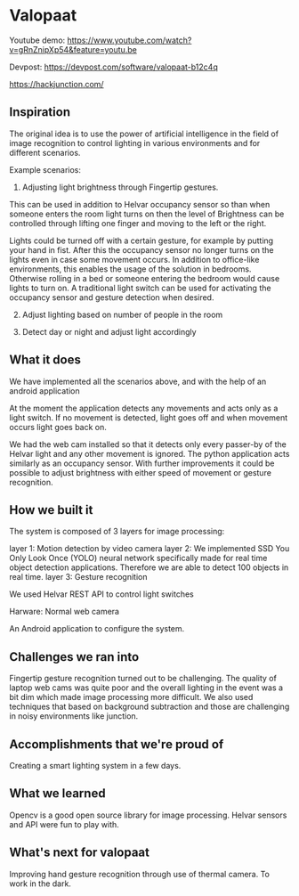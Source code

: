 # Valopaat
Youtube demo: https://www.youtube.com/watch?v=gRnZnipXp54&feature=youtu.be

Devpost: https://devpost.com/software/valopaat-b12c4q

https://hackjunction.com/


## Inspiration
The original idea is to use the power of artificial intelligence in the field of image recognition to control lighting in various environments and for different scenarios.

Example scenarios:

1. Adjusting light brightness through Fingertip gestures.

This can be used in addition to Helvar occupancy sensor so than when someone enters the room light turns on then the level of Brightness can be controlled through lifting one finger and moving to the left or the right.

Lights could be turned off with a certain gesture, for example by putting your hand in fist. After this the occupancy sensor no longer turns on the lights even in case some movement occurs. In addition to office-like environments, this enables the usage of the solution in bedrooms. Otherwise rolling in a bed or someone entering the bedroom would cause lights to turn on. A traditional light switch can be used for activating the occupancy sensor and gesture detection when desired.

2. Adjust lighting based on number of people in the room

3. Detect day or night and adjust light accordingly

## What it does

We have implemented all the scenarios above, and with the help of an android application

At the moment the application detects any movements and acts only as a light switch. If no movement is detected, light goes off and when movement occurs light goes back on.

We had the web cam installed so that it detects only every passer-by of the Helvar light and any other movement is ignored. The python application acts similarly as an occupancy sensor. With further improvements it could be possible to adjust brightness with either speed of movement or gesture recognition.

## How we built it

The system is composed of 3 layers for image processing:

layer 1: Motion detection by video camera
layer 2: We implemented SSD You Only Look Once (YOLO) neural network specifically made for real time object detection applications. Therefore we are able to detect 100 objects in real time.
layer 3: Gesture recognition

We used Helvar REST API to control light switches

Harware: Normal web camera

An Android application to configure the system.

## Challenges we ran into
Fingertip gesture recognition turned out to be challenging. The quality of laptop web cams was quite poor and the overall lighting in the event was a bit dim which made image processing more difficult. We also used techniques that based on background subtraction and those are challenging in noisy environments like junction.

## Accomplishments that we're proud of

Creating a smart lighting system in a few days.

## What we learned
Opencv is a good open source library for image processing.
Helvar sensors and API were fun to play with.

## What's next for valopaat
Improving hand gesture recognition through use of thermal camera. To work in the dark.